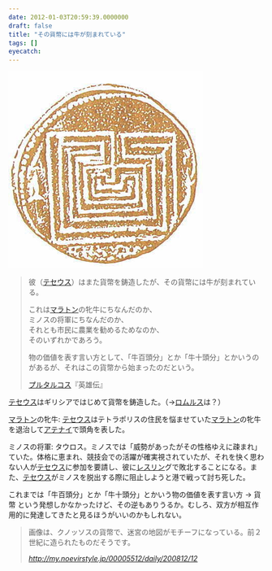 ```yaml
---
date: 2012-01-03T20:59:39.0000000
draft: false
title: "その貨幣には牛が刻まれている"
tags: []
eyecatch: 
---
```

<p><img src="20120103205849.jpg" alt="f:id:daruyanagi:20120103205849j:plain" title="f:id:daruyanagi:20120103205849j:plain" class="hatena-fotolife"></p>

<blockquote>
<p>彼（<a class="keyword" href="http://d.hatena.ne.jp/keyword/%A5%C6%A5%BB%A5%A6%A5%B9">テセウス</a>）はまた貨幣を鋳造したが、その貨幣には牛が刻まれている。</p><p>これは<a class="keyword" href="http://d.hatena.ne.jp/keyword/%A5%DE%A5%E9%A5%C8%A5%F3">マラトン</a>の牝牛にちなんだのか、<br />
ミノスの将軍にちなんだのか、<br />
それとも市民に農業を勧めるためなのか、<br />
そのいずれかであろう。</p><p>物の価値を表す言い方として、「牛百頭分」とか「牛十頭分」とかいうのがあるが、それはこの貨幣から始まったのだという。</p><p><a class="keyword" href="http://d.hatena.ne.jp/keyword/%A5%D7%A5%EB%A5%BF%A5%EB%A5%B3%A5%B9">プルタルコス</a>『英雄伝』</p>

</blockquote>
<p><a class="keyword" href="http://d.hatena.ne.jp/keyword/%A5%C6%A5%BB%A5%A6%A5%B9">テセウス</a>はギリシアではじめて貨幣を鋳造した。（→<a class="keyword" href="http://d.hatena.ne.jp/keyword/%A5%ED%A5%E0%A5%EB%A5%B9">ロムルス</a>は？）</p><p><a class="keyword" href="http://d.hatena.ne.jp/keyword/%A5%DE%A5%E9%A5%C8%A5%F3">マラトン</a>の牝牛: <a class="keyword" href="http://d.hatena.ne.jp/keyword/%A5%C6%A5%BB%A5%A6%A5%B9">テセウス</a>はテトラポリスの住民を悩ませていた<a class="keyword" href="http://d.hatena.ne.jp/keyword/%A5%DE%A5%E9%A5%C8%A5%F3">マラトン</a>の牝牛を退治して<a class="keyword" href="http://d.hatena.ne.jp/keyword/%A5%A2%A5%C6%A5%CA%A5%A4">アテナイ</a>で頭角を表した。</p><p>ミノスの将軍: タウロス。ミノスでは「威勢があったがその性格ゆえに疎まれ」ていた。体格に恵まれ、競技会での活躍が確実視されていたが、それを快く思わない人が<a class="keyword" href="http://d.hatena.ne.jp/keyword/%A5%C6%A5%BB%A5%A6%A5%B9">テセウス</a>に参加を要請し、彼に<a class="keyword" href="http://d.hatena.ne.jp/keyword/%A5%EC%A5%B9%A5%EA%A5%F3">レスリン</a>グで敗北することになる。また、<a class="keyword" href="http://d.hatena.ne.jp/keyword/%A5%C6%A5%BB%A5%A6%A5%B9">テセウス</a>がミノスを脱出する際に阻止しようと港で戦って討ち死した。</p><p>これまでは「牛百頭分」とか「牛十頭分」とかいう物の価値を表す言い方 → 貨幣 という発想しかなかったけど、その逆もありうるか。むしろ、双方が相互作用的に発達してきたと見るほうがいいのかもしれない。</p>

<blockquote cite="http://my.noevirstyle.jp/00005512/daily/200812/12">
<p>画像は、クノッソスの貨幣で、迷宮の地図がモチーフになっている。前２世紀に造られたものだそうです。</p>

<cite><a href="http://my.noevirstyle.jp/00005512/daily/200812/12">http://my.noevirstyle.jp/00005512/daily/200812/12</a></cite>
</blockquote>
